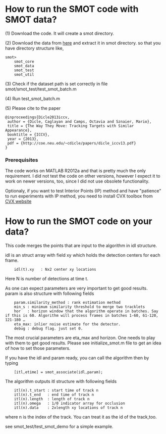 # How to run the SMOT code with SMOT data?

 (1) Download the code. It will create a smot directory.
 
 (2) Download the data from [here](http://coe.neu.edu/~cdicle/data/smot_data.zip) and extract it in smot directory. so that you have directory structure like,
 	
 	smot>
 		smot_core
 		smot_data
 		smot_test
 		smot_util
 		 	
 (3) Check if the dataset path is set correctly in file smot/smot_test/test_smot_batch.m
 
 (4) Run test_smot_batch.m

 (5) Please cite to the paper
 	
	@inproceedings{Dicle2013iccv,
 	 author = {Dicle, Caglayan and Camps, Octavia and Sznaier, Mario},
	 title = {The Way They Move: Tracking Targets with Similar Appearance},
	 booktitle = {ICCV},
 	 year = {2013},
 	 pdf = {http://coe.neu.edu/~cdicle/papers/dicle_iccv13.pdf}
 	}
 	
### Prerequisites
The code works on MATLAB R2012a and that is pretty much the only requirement. I did not test the code on other versions, however I expect it to work on newer versions, too, since I did not use obsolete functionality.

Optionaly, if you want to test Interior Points (IP) method and have "patience" to run experiments with IP method, you need to install CVX toolbox from [CVX website](http://www.cvxr.com)


# How to run the SMOT code on your data?

This code merges the points that are input to the algorithm in idl structure. 

idl is an struct array with field xy which holds the detection centers for each frame.

		idl(t).xy   : Nx2 center xy locations  

Here N is number of detections at time t. 

As one can expect parameters are very important to get good results. param is also structure with following fields

		param.similarity_method : rank estimation method 
		min_s : minimum similarity threshold to merge two tracklets
		hor   : horizon window that the algorithm operate in batches. Say if this is 60. Algorithm will process frames in batches 1-60, 61-120, 121-180 …
		eta_max: inlier noise estimate for the detector. 
		debug : debug flag. just set 0. 
		
The most crucial parameters are eta_max and horizon. One needs to play with them to get good results. Please see initialize_smot.m file to get an idea of how to set those parameters. 

If you have the idl and param ready, you can call the algorithm then by typing

		[itl,etime] = smot_associate(idl,param);

The algorithm outputs itl structure with following fields 
		
		itl(n).t_start : start time of track n
		itl(n).t_end   : end time of track n
		itl(n).length  : length of track n
		itl(n).omega   : 1/0 indicator array for occlusion
		itl(n).data    : 2xlength xy locations of track n
				
where n is the index of the track. You can treat it as the id of the track,too. 

see smot_test/test_smot_demo for a simple example.